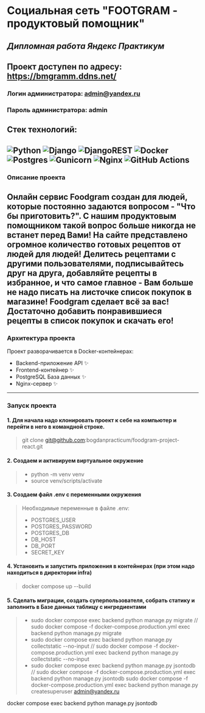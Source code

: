 # Социальная сеть "FOOTGRAM - продуктовый помощник"
## _Дипломная работа Яндекс Практикум_

## Проект доступен по адресу: https://bmgramm.ddns.net/
### Логин администратора: admin@yandex.ru
### Пароль администратора: admin

## Стек технологий:
![Python](https://img.shields.io/badge/python-3670A0?style=for-the-badge&logo=python&logoColor=ffdd54)
![Django](https://img.shields.io/badge/django-%23092E20.svg?style=for-the-badge&logo=django&logoColor=white)
![DjangoREST](https://img.shields.io/badge/DJANGO-REST-ff1709?style=for-the-badge&logo=django&logoColor=white&color=ff1709&labelColor=gray)
![Docker](https://img.shields.io/badge/docker-%230db7ed.svg?style=for-the-badge&logo=docker&logoColor=white)
![Postgres](https://img.shields.io/badge/postgres-%23316192.svg?style=for-the-badge&logo=postgresql&logoColor=white)
![Gunicorn](https://img.shields.io/badge/gunicorn-%298729.svg?style=for-the-badge&logo=gunicorn&logoColor=white)
![Nginx](https://img.shields.io/badge/nginx-%23009639.svg?style=for-the-badge&logo=nginx&logoColor=white)
![GitHub Actions](https://img.shields.io/badge/github%20actions-%232671E5.svg?style=for-the-badge&logo=githubactions&logoColor=white)
---

### Описание проекта
Онлайн сервис Foodgram создан для людей, которые постоянно задаются вопросом - "Что бы приготовить?".
С нашим продуктовым помощником такой вопрос больше никогда не встанет перед Вами!
На сайте представлено огромное количество готовых рецептов от людей для людей!
Делитесь рецептами с другими пользователями, подписывайтесь друг на друга, добавляйте рецепты в избранное, и что самое главное - Вам больше не надо писать на листочке список покупок в магазине! Foodgram сделает всё за вас! Достаточно добавить понравившиеся рецепты в список покупок и скачать его!
---
### __Архитектура проекта__
Проект разворачивается в Docker-контейнерах:
- Backend-приложение API ✨
- Frontend-контейнер ✨
- PostgreSQL База данных ✨
- Nginx-сервер ✨
---
### __Запуск проекта__

#### 1. Для начала надо клонировать проект к себе на компьютер и перейти в него в командной строке.

> git clone git@github.com:bogdanpracticum/foodgram-project-react.git
#### 2. Создаем и активируем виртуальное окружение

> - python -m venv venv
> - source venv/scripts/activate
#### 3. Создаем файл .env c переменными окружения

> Необходимые переменные в файле .env:
> - POSTGRES_USER
> - POSTGRES_PASSWORD
> - POSTGRES_DB
> - DB_HOST
> - DB_PORT
> - SECRET_KEY

#### 4. Установить и запустить приложения в контейнерах (при этом надо находиться в директории infra)
> docker compose up --build

#### 5. Сделать миграции, создать суперпользователя, собрать статику и заполнить в Базе данных таблицу с ингредиентами
> - sudo docker compose exec backend python manage.py migrate // sudo docker compose -f docker-compose.production.yml exec backend python manage.py migrate
> - sudo docker compose exec backend python manage.py collectstatic --no-input // sudo docker compose -f docker-compose.production.yml exec backend python manage.py collectstatic --no-input
> - sudo docker compose exec backend python manage.py jsontodb // sudo docker compose -f docker-compose.production.yml exec backend python manage.py jsontodb
sudo docker compose -f docker-compose.production.yml exec backend python manage.py createsuperuser
admin@yandex.ru


docker compose exec backend python manage.py jsontodb
